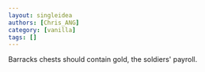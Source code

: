 ```yaml
---
layout: singleidea
authors: [Chris_ANG]
category: [vanilla]
tags: []
---
```

Barracks chests should contain gold, the soldiers' payroll.
